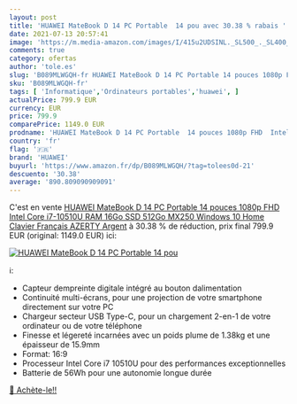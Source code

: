 ```yaml
---
layout: post
title: 'HUAWEI MateBook D 14 PC Portable  14 pou avec 30.38 % rabais '
date: 2021-07-13 20:57:41
image: 'https://m.media-amazon.com/images/I/415u2UDSINL._SL500_._SL400_.jpg'
comments: true
category: ofertas
author: 'tole.es'
slug: 'B089MLWGQH-fr HUAWEI MateBook D 14 PC Portable 14 pouces 1080p FHD Intel...'
sku: 'B089MLWGQH-fr'
tags: [ 'Informatique','Ordinateurs portables','huawei', ]
actualPrice: 799.9 EUR
currency: EUR
price: 799.9
comparePrice: 1149.0 EUR
prodname: 'HUAWEI MateBook D 14 PC Portable  14 pouces 1080p FHD  Intel Core i7-10510U  RAM 16Go  SSD 512Go  MX250  Windows 10 Home  Clavier Français AZERTY   Argent'
country: 'fr'
flag: '🇫🇷'
brand: 'HUAWEI'
buyurl: 'https://www.amazon.fr/dp/B089MLWGQH/?tag=tolees0d-21'
descuento: '30.38'
average: '890.809090909091'
---
```


C'est en vente [HUAWEI MateBook D 14 PC Portable  14 pouces 1080p FHD  Intel Core i7-10510U  RAM 16Go  SSD 512Go  MX250  Windows 10 Home  Clavier Français AZERTY   Argent](https://www.amazon.fr/dp/B089MLWGQH/?tag=tolees0d-21)  à  30.38 % de réduction, prix final  799.9 EUR (original: 1149.0 EUR) ici:

[![HUAWEI MateBook D 14 PC Portable  14 pou](https://m.media-amazon.com/images/I/415u2UDSINL._SL500_._SL400_.jpg)](https://www.amazon.fr/dp/B089MLWGQH/?tag=tolees0d-21)

ℹ️:

- Capteur dempreinte digitale intégré au bouton dalimentation
- Continuité multi-écrans, pour une projection de votre smartphone directement sur votre PC
- Chargeur secteur USB Type-C, pour un chargement 2-en-1 de votre ordinateur ou de votre téléphone
- Finesse et légereté incarnées avec un poids plume de 1.38kg et une épaisseur de 15.9mm
- Format: 16:9
- Processeur Intel Core i7 10510U pour des performances exceptionnelles
- Batterie de 56Wh pour une autonomie longue durée

[🛒 Achète-le!!](https://www.amazon.fr/dp/B089MLWGQH/?tag=tolees0d-21)
